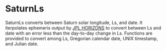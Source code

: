 # SaturnLs

SaturnLs converts between Saturn solar longitude, Ls, and date. It iterpolates ephemeris output by [JPL HORIZONS](https://ssd.jpl.nasa.gov/?horizons) to convert between Ls and date with an error less than the day-to-day change in Ls. Functions are provided to convert among Ls, Gregorian calendar date, UNIX timestamp, and Julian date.

